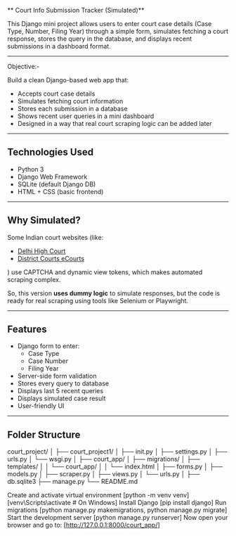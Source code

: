 ** Court Info Submission Tracker (Simulated)**

This Django mini project allows users to enter court case details (Case Type, Number, Filing Year) through a simple form, simulates fetching a court response, stores the query in the database, and displays recent submissions in a dashboard format.

---
Objective:-

Build a clean Django-based web app that:

- Accepts court case details
- Simulates fetching court information
- Stores each submission in a database
- Shows recent user queries in a mini dashboard
- Designed in a way that real court scraping logic can be added later

---

##  Technologies Used

- Python 3
- Django Web Framework
- SQLite (default Django DB)
- HTML + CSS (basic frontend)

---

## Why Simulated?

Some Indian court websites (like:

- [Delhi High Court](https://delhihighcourt.nic.in/)
- [District Courts eCourts](https://districts.ecourts.gov.in/)

) use CAPTCHA and dynamic view tokens, which makes automated scraping complex.

So, this version **uses dummy logic** to simulate responses, but the code is ready for real scraping using tools like Selenium or Playwright.

---

## Features

- Django form to enter:
  - Case Type
  - Case Number
  - Filing Year
- Server-side form validation
- Stores every query to database
- Displays last 5 recent queries
- Displays simulated case result
- User-friendly UI

---

## Folder Structure
court_project/
│
├── court_project1/
│ ├── init.py
│ ├── settings.py
│ ├── urls.py
│ └── wsgi.py
│
├── court_app/
│ ├── migrations/
│ ├── templates/
│ │ └── court_app/
│ │ └── index.html
│ ├── forms.py
│ ├── models.py
│ ├── scraper.py
│ ├── views.py
│ └── urls.py
│
├── db.sqlite3
├── manage.py
└── README.md

Create and activate virtual environment
  [python -m venv venv]
  [venv\Scripts\activate   # On Windows]
Install Django
  [pip install django]
Run migrations
  [python manage.py makemigrations,
  python manage.py migrate]
Start the development server
  [python manage.py runserver]
Now open your browser and go to:
  [http://127.0.0.1:8000/court_app/]


